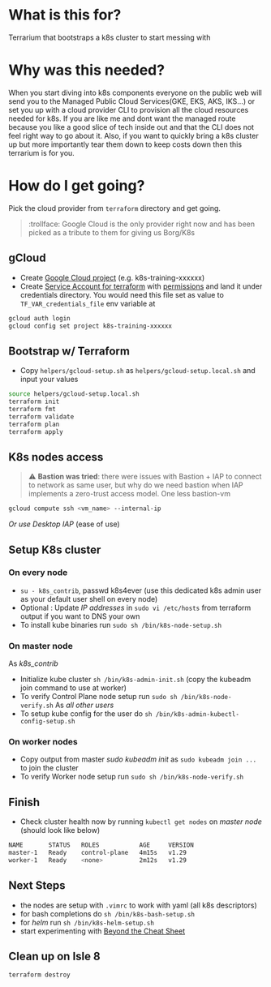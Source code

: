 # What is this for?
Terrarium that bootstraps a k8s cluster to start messing with


# Why was this needed?
When you start diving into k8s components everyone on the public web will send you to the Managed Public Cloud Services(GKE, EKS, AKS, IKS...) or set you up with a cloud provider CLI to provision all the cloud resources needed for k8s. If you are like me and dont want the managed route because you like a good slice of tech inside out and that the CLI does not feel right way to go about it. Also, if you want to quickly bring a k8s cluster up but more importantly tear them down to keep costs down then this terrarium is for you.


# How do I get going?
Pick the cloud provider from `terraform` directory and get going.
> :trollface: Google Cloud is the only provider right now and has been picked as a tribute to them for giving us Borg/K8s


## gCloud
- Create [Google Cloud project](https://developers.google.com/workspace/guides/create-project) (e.g. k8s-training-xxxxxx)
- Create [Service Account for terraform](https://cloud.google.com/iam/docs/keys-create-delete) with [permissions](./terraform/gcloud/credentials/TerraformServiceAccountPermissions.md) and land it under credentials directory. You would need this file set as value to `TF_VAR_credentials_file` env variable at 
```bash
gcloud auth login
gcloud config set project k8s-training-xxxxxx
```


## Bootstrap w/ Terraform
- Copy `helpers/gcloud-setup.sh` as `helpers/gcloud-setup.local.sh` and input your values
```bash
source helpers/gcloud-setup.local.sh
terraform init
terraform fmt
terraform validate
terraform plan
terraform apply
```


## K8s nodes access
> :warning: **Bastion was tried**: there were issues with Bastion + IAP to connect to network as same user, but why do we need bastion when IAP implements a zero-trust access model. One less bastion-vm
```bash
gcloud compute ssh <vm_name> --internal-ip
```
*Or use Desktop IAP* (ease of use)


## Setup K8s cluster
### On every node
- `su - k8s_contrib`, passwd k8s4ever (use this dedicated k8s admin user as your default user shell on every node)
- Optional : Update _IP addresses_ in `sudo vi /etc/hosts` from terraform output if you want to DNS your own
- To install kube binaries run `sudo sh /bin/k8s-node-setup.sh`

### On master node
As *k8s_contrib*
- Initialize kube cluster `sh /bin/k8s-admin-init.sh` (copy the kubeadm join command to use at worker)
- To verify Control Plane node setup run `sudo sh /bin/k8s-node-verify.sh`
As *all other users*
- To setup kube config for the user do `sh /bin/k8s-admin-kubectl-config-setup.sh`

### On worker nodes
- Copy output from master *sudo kubeadm init* as  `sudo kubeadm join ...` to join the cluster
- To verify Worker node setup run `sudo sh /bin/k8s-node-verify.sh`

## Finish
- Check cluster health now by running `kubectl get nodes` on *master node* (should look like below)
```bash
NAME       STATUS   ROLES           AGE     VERSION
master-1   Ready    control-plane   4m15s   v1.29
worker-1   Ready    <none>          2m12s   v1.29
```

## Next Steps
- the nodes are setup with `.vimrc` to work with yaml (all k8s descriptors)
- for bash completions do `sh /bin/k8s-bash-setup.sh`
- for *helm* run `sh /bin/k8s-helm-setup.sh`
- start experimenting with [Beyond the Cheat Sheet](./docs/BeyondTheCheatSheet.md)

## Clean up on Isle 8
```bash
terraform destroy
```